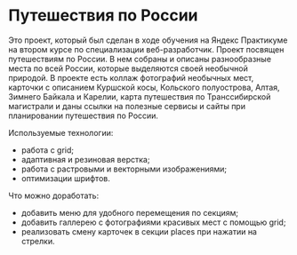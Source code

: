 # Путешествия по России

Это проект, который был сделан в ходе обучения на Яндекс Практикуме на втором курсе по специализации веб-разработчик.
Проект посвящен путешествиям по России. В нем собраны и описаны разнообразные места по всей России, которые выделяются своей необычной природой. В проекте есть коллаж фотографий необычных мест, карточки с описанием Куршской косы, Кольского полуострова, Алтая, Зимнего Байкала и Карелии, карта путешествия по Транссибирской магистрали и даны ссылки на полезные сервисы и сайты при планировании путешествия по России.

Используемые технологии:
* работа с grid;
* адаптивная и резиновая верстка;
* работа с растровыми и векторными изображениями;
* оптимизации шрифтов.

Что можно доработать:
* добавить меню для удобного перемещения по секциям;
* добавить галлерею с фотографиями красивых мест с помощью grid;
* реализовать смену карточек в секции places при нажатии на стрелки.
